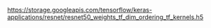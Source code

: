 https://storage.googleapis.com/tensorflow/keras-applications/resnet/resnet50_weights_tf_dim_ordering_tf_kernels.h5